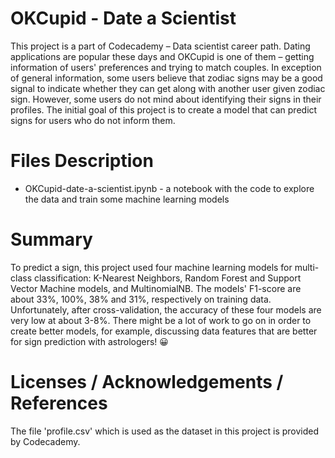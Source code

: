 # OKCupid - Date a Scientist

This project is a part of Codecademy – Data scientist career path. Dating applications are popular these days and OKCupid is one of them – getting information of users' preferences and trying to match couples. In exception of general information, some users believe that zodiac signs may be a good signal to indicate whether they can get along with another user given zodiac sign. However, some users do not mind about identifying their signs in their profiles. The initial goal of this project is to create a model that can predict signs for users who do not inform them. 


# Files Description
- OKCupid-date-a-scientist.ipynb - a notebook with the code to explore the data and train some machine learning models  

# Summary
To predict a sign, this project used four machine learning models for multi-class classification: K-Nearest Neighbors, Random Forest and Support Vector Machine models, and MultinomialNB. The models' F1-score are about 33%, 100%, 38% and 31%, respectively on training data. Unfortunately, after cross-validation, the accuracy of these four models are very low at about 3-8%. There might be a lot of work to go on in order to create better models, for example, discussing data features that are better for sign prediction with astrologers! :grinning: 

# Licenses / Acknowledgements / References
The file 'profile.csv' which is used as the dataset in this project is provided by Codecademy.

